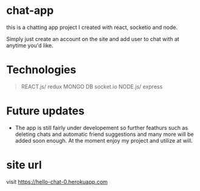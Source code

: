 # chat-app
this is a chatting app project I created with react, socketio and node.

Simply just create an account on the site and add user to chat with at anytime you'd like.

# Technologies
> REACT.js/ redux
> MONGO DB
> socket.io
> NODE.js/ express

# Future updates
- The app is still fairly under developement so further feathurs such as deleting chats and automatic friend suggestions and many more will be added soon enough.
At the moment enjoy my project and utilize at will.

# site url
visit https://hello-chat-0.herokuapp.com
